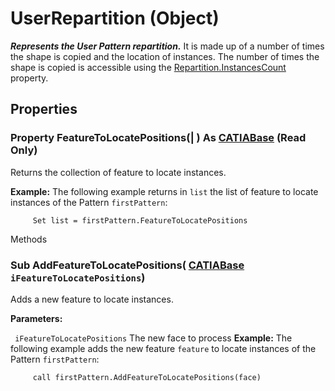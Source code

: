 # UserRepartition (Object)

**_Represents the User Pattern repartition._**
It is made up of a number of times the shape is copied and the location of instances. The number of times the shape is copied is accessible using the [Repartition.InstancesCount](../PartInterfaces/interface_Repartition_27263.htm#InstancesCount) property.

## Properties

### Property **FeatureToLocatePositions**(| ) As [CATIABase](../System/interface_AnyObject_17321.md) (Read Only)

   Returns the collection of feature to locate instances.

**Example:**     The following example returns in `list` the list of feature to locate instances of the Pattern `firstPattern`:

```VBScript
     Set list = firstPattern.FeatureToLocatePositions

```

Methods

### Sub **AddFeatureToLocatePositions**( [CATIABase](../System/interface_AnyObject_17321.md)  `iFeatureToLocatePositions`)

   Adds a new feature to locate instances.

**Parameters:**

` iFeatureToLocatePositions`      The new face to process  **Example:**     The following example adds the new feature `feature` to locate instances of the Pattern `firstPattern`:

```VBScript
     call firstPattern.AddFeatureToLocatePositions(face)

```